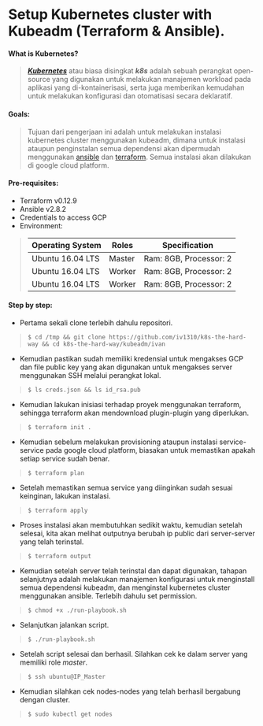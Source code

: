 # Setup Kubernetes cluster with Kubeadm (Terraform & Ansible).

#### What is Kubernetes?
> ***[Kubernetes](https://kubernetes.io/docs/concepts/overview/what-is-kubernetes/)*** atau biasa disingkat ***k8s*** adalah sebuah perangkat open-source yang digunakan untuk melakukan manajemen workload pada aplikasi yang di-kontainerisasi, serta juga memberikan kemudahan untuk melakukan konfigurasi dan otomatisasi secara deklaratif.   

#### Goals:
> Tujuan dari pengerjaan ini adalah untuk melakukan instalasi kubernetes cluster menggunakan kubeadm, dimana untuk instalasi ataupun penginstalan semua dependensi akan dipermudah menggunakan [ansible](https://docs.ansible.com/ansible/latest/index.html) dan [terraform](https://www.terraform.io/intro/index.html). Semua instalasi akan dilakukan di google cloud platform.

#### Pre-requisites:
* Terraform v0.12.9
* Ansible v2.8.2
* Credentials to access GCP
* Environment:  
> | Operating System | Roles | Specification|  
> |---|---|---|  
> | Ubuntu 16.04 LTS | Master | Ram: 8GB, Processor: 2 |
> | Ubuntu 16.04 LTS | Worker | Ram: 8GB, Processor: 2 |
> | Ubuntu 16.04 LTS | Worker | Ram: 8GB, Processor: 2 |

#### Step by step:
* Pertama sekali clone terlebih dahulu repositori.   
> `$ cd /tmp && git clone https://github.com/iv1310/k8s-the-hard-way && cd k8s-the-hard-way/kubeadm/ivan`
* Kemudian pastikan sudah memiliki kredensial untuk mengakses GCP dan file public key yang akan digunakan untuk mengakses server menggunakan SSH melalui perangkat lokal.   
> `$ ls creds.json && ls id_rsa.pub`   
* Kemudian lakukan inisiasi terhadap proyek menggunakan terraform, sehingga terraform akan mendownload plugin-plugin yang diperlukan.
> `$ terraform init .`
* Kemudian sebelum melakukan provisioning ataupun instalasi service-service pada google cloud platform, biasakan untuk memastikan apakah setiap service sudah benar.
> `$ terraform plan`
* Setelah memastikan semua service yang diinginkan sudah sesuai keinginan, lakukan instalasi.
> `$ terraform apply`
* Proses instalasi akan membutuhkan sedikit waktu, kemudian setelah selesai, kita akan melihat outputnya berubah ip public dari server-server yang telah terinstal.
> `$ terraform output`
* Kemudian setelah server telah terinstal dan dapat digunakan, tahapan selanjutnya adalah melakukan manajemen konfigurasi untuk menginstall semua dependensi kubeadm, dan menginstal kubernetes cluster menggunakan ansible. Terlebih dahulu set permission.
> `$ chmod +x ./run-playbook.sh`
* Selanjutkan jalankan script.
> `$ ./run-playbook.sh`
* Setelah script selesai dan berhasil. Silahkan cek ke dalam server yang memiliki role _master_.
> `$ ssh ubuntu@IP_Master`
* Kemudian silahkan cek nodes-nodes yang telah berhasil bergabung dengan cluster.
> `$ sudo kubectl get nodes`

